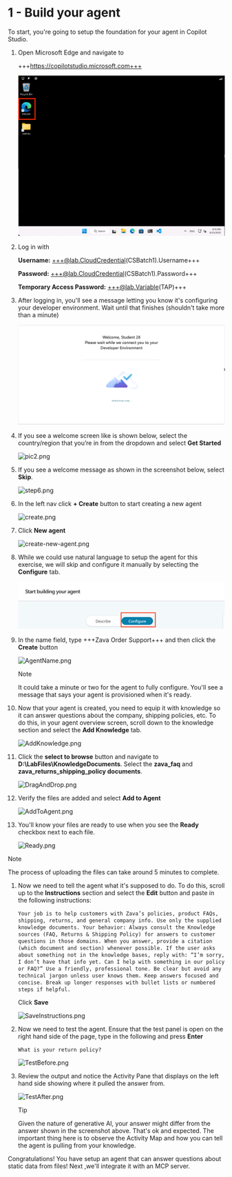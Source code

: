 # 1 - Build your agent

To start, you're going to setup the foundation for your agent in Copilot Studio.

1. Open Microsoft Edge and navigate to

    <!-- markdownlint-disable-next-line MD034 -->
    +++https://copilotstudio.microsoft.com+++

    ![Open Edge](./assets/OpenEdge.png)

1. Log in with

    <!-- markdownlint-disable-next-line MD034 -->
    **Username:** +++@lab.CloudCredential(CSBatch1).Username+++

    <!-- markdownlint-disable-next-line MD034 -->
    **Password:** +++@lab.CloudCredential(CSBatch1).Password+++

    <!-- markdownlint-disable-next-line MD034 -->
    **Temporary Access Password:** +++@lab.Variable(TAP)+++

1. After logging in, you'll see a message letting you know it's configuring your developer environment. Wait until that finishes (shouldn't take more than a minute)

    ![Dev Environment Setup](./assets/DevEnvSetup.png)

1. If you see a welcome screen like is shown below, select the country/region that you’re in from the dropdown and select **Get Started**

    ![pic2.png](./assets/pic2.png)

1. If you see a welcome message as shown in the screenshot below, select **Skip**.

    ![step6.png](./assets/step6.png)

1. In the left nav click **+ Create** button to start creating a new agent

    ![create.png](./assets/CreateLeftNav.png)

1. Click **New agent**

    ![create-new-agent.png](./assets/NewAgent.png)

1. While we could use natural language to setup the agent for this exercise, we will skip and configure it manually by selecting the **Configure** tab.

    ![step9.jpg](./assets/ConfigreTab.png)

1. In the name field, type +++Zava Order Support+++ and then click the **Create** button

    ![AgentName.png](./assets/ConfigureName.png)

    > [!NOTE]
    > It could take a minute or two for the agent to fully configure. You'll see a message that says your agent is provisioned when it's ready.

1. Now that your agent is created, you need to equip it with knowledge so it can answer questions about the company, shipping policies, etc. To do this, in your agent overview screen, scroll down to the knowledge section and select the **Add Knowledge** tab.

    ![AddKnowledge.png](./assets/AddKnowledgeBtn.png)

1. Click the **select to browse** button and navigate to **D:\LabFiles\KnowledgeDocuments**. Select the **zava_faq** and **zava_returns_shipping_policy documents**.

    ![DragAndDrop.png](./assets/DragAndDropFile.png)

1. Verify the files are added and select **Add to Agent**

    ![AddToAgent.png](./assets/UploadedFiles.png)

1. You'll know your files are ready to use when you see the **Ready** checkbox next to each file.

    ![Ready.png](./assets/Ready.png)

> [!NOTE]
> The process of uploading the files can take around 5 minutes to complete.

1. Now we need to tell the agent what it's supposed to do. To do this, scroll up to the **Instructions** section and select the **Edit** button and paste in the following instructions:

    ```text
    Your job is to help customers with Zava’s policies, product FAQs, shipping, returns, and general company info. Use only the supplied knowledge documents. Your behavior: Always consult the Knowledge sources (FAQ, Returns & Shipping Policy) for answers to customer questions in those domains. When you answer, provide a citation (which document and section) whenever possible. If the user asks about something not in the knowledge bases, reply with: “I’m sorry, I don’t have that info yet. Can I help with something in our policy or FAQ?” Use a friendly, professional tone. Be clear but avoid any technical jargon unless user knows them. Keep answers focused and concise. Break up longer responses with bullet lists or numbered steps if helpful.
    ```

    Click **Save**

    ![SaveInstructions.png](./assets/SaveInstructions.png)

1. Now we need to test the agent. Ensure that the test panel is open on the right hand side of the page, type in the following and press **Enter**

    ```text
    What is your return policy?
    ```

    ![TestBefore.png](./assets/TestBeforeEnter.png)

1. Review the output and notice the Activity Pane that displays on the left hand side showing where it pulled the answer from.

    ![TestAfter.png](./assets/TestAfter.png)

    > [!TIP]
    > Given the nature of generative AI, your answer might differ from the answer shown in the screenshot above. That's ok and expected. The important thing here is to observe the Activity Map and how you can tell the agent is pulling from your knowledge.

Congratulations! You have setup an agent that can answer questions about static data from files! Next ,we'll integrate it with an MCP server.

